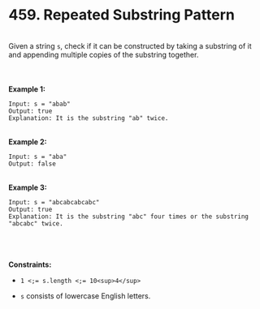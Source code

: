 # 459. Repeated Substring Pattern

<br />Given a string `s`, check if it can be constructed by taking a substring of it and appending multiple copies of the substring together.<br />
<br /> <br />
<br />**Example 1:**<br />
```
Input: s = "abab"
Output: true
Explanation: It is the substring "ab" twice.
```
<br />**Example 2:**<br />
```
Input: s = "aba"
Output: false
```
<br />**Example 3:**<br />
```
Input: s = "abcabcabcabc"
Output: true
Explanation: It is the substring "abc" four times or the substring "abcabc" twice.
```
<br /> <br />
<br />**Constraints:**<br />

* `1 <;= s.length <;= 10<sup>4</sup>`

* `s` consists of lowercase English letters.